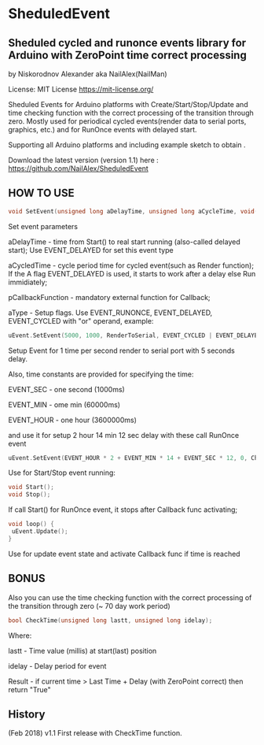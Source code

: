# SheduledEvent

## Sheduled cycled and runonce events library for Arduino with ZeroPoint time correct processing

by Niskorodnov Alexander aka NailAlex(NailMan)

License: MIT License
https://mit-license.org/ 

Sheduled Events for Arduino platforms with Create/Start/Stop/Update and time checking function with the correct processing of the transition through zero.
Mostly used for periodical cycled events(render data to serial ports, graphics, etc.) and for RunOnce events with delayed start.

Supporting all Arduino platforms  and including example sketch to obtain . 

Download the latest version (version 1.1) here :
https://github.com/NailAlex/SheduledEvent


## HOW TO USE

```c++
void SetEvent(unsigned long aDelayTime, unsigned long aCycleTime, void(*pCallbackFunction)(void), uint8_t aType);
```

Set event parameters

aDelayTime - time from Start() to real start running (also-called delayed start); Use EVENT_DELAYED for set this event type

aCycledTime - cycle period time for cycled event(such as Render function); If the A flag EVENT_DELAYED is used, it starts to work after a delay else Run immidiately;

pCallbackFunction - mandatory external function for Callback;

aType - Setup flags. Use EVENT_RUNONCE, EVENT_DELAYED, EVENT_CYCLED with "or" operand, example:
```c++
uEvent.SetEvent(5000, 1000, RenderToSerial, EVENT_CYCLED | EVENT_DELAYED);
```

Setup Event for 1 time per second render to serial port with 5 seconds delay.

Also, time constants are provided for specifying the time:

EVENT_SEC - one second (1000ms)

EVENT_MIN - ome min (60000ms)

EVENT_HOUR - one hour (3600000ms)

and use it for setup 2 hour 14 min 12 sec delay with these call RunOnce event

```c++
uEvent.SetEvent(EVENT_HOUR * 2 + EVENT_MIN * 14 + EVENT_SEC * 12, 0, ChangeTheCounter, EVENT_RUNONCE | EVENT_DELAYED);
```

Use for Start/Stop event running:

```c++
void Start();
void Stop();
```

If call Start() for RunOnce event, it stops after Callback func activating;

```c++
void loop() {
 uEvent.Update();
}
```
Use for update event state and activate Callback func if time is reached

## BONUS

Also you can use the time checking function with the correct processing of the transition through zero (~ 70 day work period)
```c++
bool CheckTime(unsigned long lastt, unsigned long idelay);
```

Where:

lastt - Time value (millis) at start(last) position

idelay - Delay period for event

Result - if current time > Last Time + Delay (with ZeroPoint correct) then return "True"

## History

(Feb 2018) v1.1 First release with CheckTime function. 